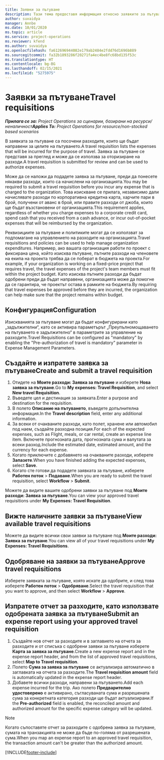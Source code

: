 ```yaml
---
title: Заявки за пътуване
description: Тази тема предоставя информация относно заявките за пътуване.
author: suvaidya
manager: Annbe
ms.date: 10/01/2020
ms.topic: article
ms.service: project-operations
ms.reviewer: kfend
ms.author: suvaidya
ms.openlocfilehash: fa612696944082e179ab2484e2fdd76d1696b889
ms.sourcegitcommit: fa32b1893286f20271fa4ec4be8fc68bd135f53c
ms.translationtype: HT
ms.contentlocale: bg-BG
ms.lasthandoff: 02/15/2021
ms.locfileid: "5275975"
---
```

# <a name="travel-requisitions"></a><span data-ttu-id="5df5c-103">Заявки за пътуване</span><span class="sxs-lookup"><span data-stu-id="5df5c-103">Travel requisitions</span></span>

<span data-ttu-id="5df5c-104">_**Прилага се за:** Project Operations за сценарии, базирани на ресурси/неналичност_</span><span class="sxs-lookup"><span data-stu-id="5df5c-104">_**Applies To:** Project Operations for resource/non-stocked based scenarios_</span></span>

<span data-ttu-id="5df5c-105">В заявката за пътуване са посочени разходите, които ще бъдат направени за целите на пътуването.</span><span class="sxs-lookup"><span data-stu-id="5df5c-105">A travel requisition lists the expenses that will be incurred for the purpose of travel.</span></span> <span data-ttu-id="5df5c-106">Заявка за пътуване се представя за преглед и може да се използва за оторизиране на разходи.</span><span class="sxs-lookup"><span data-stu-id="5df5c-106">A travel requisition is submitted for review and can be used to authorize expenses.</span></span>

<span data-ttu-id="5df5c-107">Може да се наложи да подадете заявка за пътуване, преди да понесете някакви разходи, които са начислени на организацията.</span><span class="sxs-lookup"><span data-stu-id="5df5c-107">You may be required to submit a travel requisition before you incur any expense that is charged to the organization.</span></span> <span data-ttu-id="5df5c-108">Това изискване се прилага, независимо дали начислявате разходи по корпоративна кредитна карта, харчите пари в брой, получени от аванс в брой, или правите разходи от джоба, които ще бъдат възстановени от организацията.</span><span class="sxs-lookup"><span data-stu-id="5df5c-108">This requirement applies, regardless of whether you charge expenses to a corporate credit card, spend cash that you received from a cash advance, or incur out-of-pocket expenses that will be reimbursed by the organization.</span></span>

<span data-ttu-id="5df5c-109">Реквизициите за пътуване и политиките могат да се използват за подпомагане на управлението на разходите на организацията.</span><span class="sxs-lookup"><span data-stu-id="5df5c-109">Travel requisitions and policies can be used to help manage organization expenditures.</span></span> <span data-ttu-id="5df5c-110">Например, ако вашата организация работи по проект с фиксирана цена, който изисква пътуване, пътните разходи на членовете на екипа на проекта трябва да се поберат в бюджета на проекта.</span><span class="sxs-lookup"><span data-stu-id="5df5c-110">For example, if your organization is working on a fixed-price project that requires travel, the travel expenses of the project's team members must fit within the project budget.</span></span> <span data-ttu-id="5df5c-111">Като изисква пътните разходи да бъдат одобрени преди да бъдат направени, организацията може да помогне да се гарантира, че проектът остава в рамките на бюджета.</span><span class="sxs-lookup"><span data-stu-id="5df5c-111">By requiring that travel expenses be approved before they are incurred, the organization can help make sure that the project remains within budget.</span></span>

## <a name="configuration"></a><span data-ttu-id="5df5c-112">Конфигурация</span><span class="sxs-lookup"><span data-stu-id="5df5c-112">Configuration</span></span> 

<span data-ttu-id="5df5c-113">Изискванията за пътуване могат да бъдат конфигурирани като „задължителни“, като се активира параметърът „Преупълномощаването на пътуването е задължително“ в параметрите за управление на разходите.</span><span class="sxs-lookup"><span data-stu-id="5df5c-113">Travel Requisitions can be configured as "mandatory" by enabling the "Pre-authorization of travel is mandatory" parameter in Expense Management Parameters.</span></span> 

## <a name="create-and-submit-a-travel-requisition"></a><span data-ttu-id="5df5c-114">Създайте и изпратете заявка за пътуване</span><span class="sxs-lookup"><span data-stu-id="5df5c-114">Create and submit a travel requisition</span></span>

1. <span data-ttu-id="5df5c-115">Отидете на **Моите разходи: Заявка за пътуване** и изберете **Нова заявка за пътуване**.</span><span class="sxs-lookup"><span data-stu-id="5df5c-115">Go to **My expenses: Travel Requisition**, and select **New travel Requisition**.</span></span>
2. <span data-ttu-id="5df5c-116">Въведете цел и дестинация за заявката.</span><span class="sxs-lookup"><span data-stu-id="5df5c-116">Enter a purpose and destination for the requisition.</span></span>
3. <span data-ttu-id="5df5c-117">В полето **Описание на пътуването**, въведете допълнителна информация.</span><span class="sxs-lookup"><span data-stu-id="5df5c-117">In the  **Travel description** field, enter any additional information.</span></span> 
4. <span data-ttu-id="5df5c-118">За всеки от очакваните разходи, като полет, хранене или автомобил под наем, създайте разходна позиция.</span><span class="sxs-lookup"><span data-stu-id="5df5c-118">For each of the expected expenses, such as Flight, meals, or car rental, create an expense line item.</span></span> <span data-ttu-id="5df5c-119">Включете прогнозната дата, прогнозната сума и валутата за всеки разход.</span><span class="sxs-lookup"><span data-stu-id="5df5c-119">Include the estimated date, estimated amount, and the currency for each expense.</span></span> 
5. <span data-ttu-id="5df5c-120">Когато приключите с добавянето на очакваните разходи, изберете **Запазете**.</span><span class="sxs-lookup"><span data-stu-id="5df5c-120">When you have finished adding the expected expenses, select **Save**.</span></span>
6. <span data-ttu-id="5df5c-121">Когато сте готови да подадете заявката за пътуване, изберете **Работен поток** > **Подаване**.</span><span class="sxs-lookup"><span data-stu-id="5df5c-121">When you are ready to submit the travel requisition, select **Workflow** > **Submit**.</span></span>

<span data-ttu-id="5df5c-122">Можете да видите вашите одобрени заявки за пътуване под **Моите разходи: Заявка за пътуване**.</span><span class="sxs-lookup"><span data-stu-id="5df5c-122">You can view your approved travel requisitions under **My Expenses: Travel Requisition**.</span></span> 

## <a name="view-available-travel-requisitions"></a><span data-ttu-id="5df5c-123">Вижте наличните заявки за пътуване</span><span class="sxs-lookup"><span data-stu-id="5df5c-123">View available travel requisitions</span></span>

<span data-ttu-id="5df5c-124">Можете да видите всички свои заявки за пътуване под **Моите разходи: Заявка за пътуване**.</span><span class="sxs-lookup"><span data-stu-id="5df5c-124">You can view all of your travel requisitions under **My Expenses: Travel Requisitions**.</span></span>

## <a name="approve-travel-requisitions"></a><span data-ttu-id="5df5c-125">Одобряване на заявки за пътуване</span><span class="sxs-lookup"><span data-stu-id="5df5c-125">Approve travel requisitions</span></span>

<span data-ttu-id="5df5c-126">Изберете заявката за пътуване, която искате да одобрите, и след това изберете **Работен поток** > **Одобряване**.</span><span class="sxs-lookup"><span data-stu-id="5df5c-126">Select the travel requisition that you want to approve, and then select **Workflow** > **Approve**.</span></span>  

## <a name="submit-an-expense-report-using-your-approved-travel-requisition"></a><span data-ttu-id="5df5c-127">Изпратете отчет за разходите, като използвате одобрената заявка за пътуване</span><span class="sxs-lookup"><span data-stu-id="5df5c-127">Submit an expense report using your approved travel requisition</span></span>

1. <span data-ttu-id="5df5c-128">Създайте нов отчет за разходите и в заглавието на отчета за разходите и от списъка с одобрени заявки за пътуване изберете **Карта за заявка за пътуване**.</span><span class="sxs-lookup"><span data-stu-id="5df5c-128">Create a new expense report and in the expense report header, and from the list of approved travel requisitions, select **Map to Travel requisition**.</span></span>
2. <span data-ttu-id="5df5c-129">Полето **Сума за заявка за пътуване** се актуализира автоматично в заглавката на отчета за разходите.</span><span class="sxs-lookup"><span data-stu-id="5df5c-129">The **Travel requisition amount** field is automatically updated in the expense report header.</span></span>
3. <span data-ttu-id="5df5c-130">Добавете всички разходи, направени за пътуването.</span><span class="sxs-lookup"><span data-stu-id="5df5c-130">Add each expense incurred for the trip.</span></span> <span data-ttu-id="5df5c-131">Ако полето **Предварително удостоверено** е активирано, съгласуваната сума и разрешената сума за конкретната категория разходи ще бъдат актуализирани.</span><span class="sxs-lookup"><span data-stu-id="5df5c-131">If the **Pre-authorized** field is enabled, the reconciled amount and authorized amount for the specific expense category will be updated.</span></span>

> [!NOTE]
> <span data-ttu-id="5df5c-132">Когато съпоставяте отчет за разходите с одобрена заявка за пътуване, сумата на транзакцията не може да бъде по-голяма от разрешената сума.</span><span class="sxs-lookup"><span data-stu-id="5df5c-132">When you map an expense report to an approved travel requisition, the transaction amount can't be greater than the authorized amount.</span></span> 


[!INCLUDE[footer-include](../includes/footer-banner.md)]